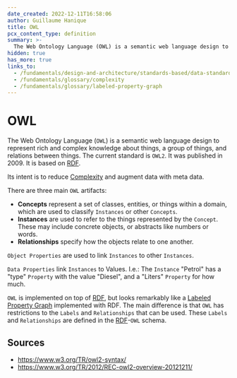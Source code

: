 ```yaml
---
date_created: 2022-12-11T16:58:06
author: Guillaume Hanique
title: OWL
pcx_content_type: definition
summary: >-
  The Web Ontology Language (OWL) is a semantic web language design to represent rich and complex knowledge about things, a group of things, and relations between things. The current standard is OWS2. It was published in 2009. It is based on [RDF](/fundamentals/design-and-architecture/standards-based/data-standards/rdf).
hidden: true
has_more: true
links_to:
  - /fundamentals/design-and-architecture/standards-based/data-standards/rdf
  - /fundamentals/glossary/complexity
  - /fundamentals/glossary/labeled-property-graph
---
```


# OWL

The Web Ontology Language (`OWL`) is a semantic web language design to represent rich and complex knowledge about things, a group of things, and relations between things. The current standard is `OWL2`. It was published in 2009. It is based on [RDF](/fundamentals/design-and-architecture/standards-based/data-standards/rdf).

Its intent is to reduce [Complexity](/fundamentals/glossary/complexity) and augment data with meta data.

There are three main `OWL` artifacts:

- **Concepts** represent a set of classes, entities, or things within a domain, which are used to classify `Instances` or other `Concepts`.
- **Instances** are used to refer to the things represented by the `Concept`. These may include concrete objects, or abstracts like numbers or words.
- **Relationships** specify how the objects relate to one another.

`Object Properties` are used to link `Instances` to other `Instances`.

`Data Properties` link `Instances` to Values. I.e.: The `Instance` "Petrol" has a "type" `Property` with the value "Diesel", and a "Liters" `Property` for how much.

`OWL` is implemented on top of [RDF](/fundamentals/design-and-architecture/standards-based/data-standards/rdf), but looks remarkably like a [Labeled Property Graph](/fundamentals/glossary/labeled-property-graph) implemented with RDF. The main difference is that `OWL` has restrictions to the `Labels` and `Relationships` that can be used. These `Labels` and `Relationships` are defined in the [RDF](/fundamentals/design-and-architecture/standards-based/data-standards/rdf)-`OWL` schema.

## Sources

- https://www.w3.org/TR/owl2-syntax/
- https://www.w3.org/TR/2012/REC-owl2-overview-20121211/
